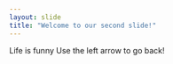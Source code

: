 ```yaml
---
layout: slide
title: "Welcome to our second slide!"
---
```

Life is funny
Use the left arrow to go back!
